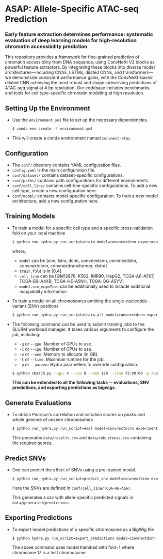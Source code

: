 # ASAP: Allele-Specific ATAC-seq Prediction
### Early feature extraction determines performance: systematic evaluation of deep learning models for high-resolution chromatin accessibility prediction

This repository provides a framework for fine-grained prediction of chromatin accessibility from DNA sequence, using ConvNeXt V2 blocks as powerful feature extractors. By integrating these blocks into diverse model architectures—including CNNs, LSTMs, dilated CNNs, and transformers—we demonstrate consistent performance gains, with the ConvNeXt-based dilated CNN achieving the most robust and shape-preserving predictions of ATAC-seq signal at 4 bp resolution. Our codebase includes benchmarks and tools for cell type-specific chromatin modeling at high resolution.

##  Setting Up the Environment

* Use the `environment.yml` file to set up the necessary dependencies.

   ```bash
   $ conda env create -f environment.yml
   ```

* This will create a conda environment named `convnext-atac`.

##   Configuration

* The `conf/` directory contains YAML configuration files. 
* `config.yaml` is the main configuration file. 
* `conf/dataset/` contains dataset-specific configurations.
* `conf/paths/` contains path configurations for different environments. 
* `conf/cell_line/` contains cell-line-specific configurations. To add a new cell type, create a new configuration here.
* `conf/model/` contains model-specific configuration. To train a new model architecture, add a new configuration here.

## Training Models

* To train a model for a specific cell type and a specific cross-validation fold on your local machine

   ```bash
   $ python run_hydra.py run_script=train model=convnextdcnn experiment_name=train_convnextdcnn_0 +cell_line=GM12878 train.fold=0 train.trainer.max_epochs=50 paths=local
   ```
   where, 
   * `model` can be [cnn, lstm, dcnn, convnextcnn, convnextlstm, convnextdcnn, convnexttransformer, xlstm]
   * `train.fold` is in [0,4]
   * `cell_line` can be [GM12878, K562, IMR90, HepG2, TCGA-A6-A567, TCGA-B9-A44B, TCGA-HE-A5NH, TCGA-QG-A5YV]
   * `model.use_map=True` can be additionally used to include additional mappability information

* To train a model on all chromosomes omitting the single-nucleotide-variant (SNV) positions
   
    ```bash
   $ python run_hydra.py run_script=train_all model=convnextdcnn experiment_name=convnextdcnn_TCGA-A6-A567 +cell_line=TCGA-A6-A567 paths=local
    ```

* The following command can be used to submit training jobs to the SLURM workload manager.  It takes various arguments to configure the job, including:

    * `-g` or `--gpu`:  Number of GPUs to use.
    * `-c` or `--cpu`: Number of CPUs to use.
    * `-m` or `--mem`:  Memory to allocate (in GB).
    * `-t` or `--time`:  Maximum runtime for the job.
    * `-p` or `--params`:  Hydra parameters to override configuration.

    ```bash
   $ python sbatch.py --gpu 4 --cpu 8 --mem 128 --time 72:00:00 -p run_script=train model=convnextdcnn experiment_name=convnextdcnn_GM12878_0 +cell_line=GM12878 train.fold=0 train.trainer.max_epochs=50
    ```

   **This can be extended to all the following tasks -- evaluations, SNV predictions, and exporting predictions as bigwigs.**


## Generate Evaluations

* To obtain Pearson's correlation and variation scores on peaks and whole genome of unseen chromosomes
    ```bash
   $ python run_hydra.py run_script=eval model=convnextdcnn experiment_name=convnextdcnn_GM12878_0 +cell_line=GM12878 eval.fold=0 paths=local
    ```
   This generates `data/results.csv` and `data/robustness.csv` containing the required scores.

## Predict SNVs

* One can predict the effect of SNVs using a pre-trained model.

    ```bash
   $ python run_hydra.py run_script=predict_snv model=convnextdcnn experiment_name=convnextdcnn_TCGA-A6-A567 +cell_line=TCGA-A6-A567 paths=local
    ```
   Here the SNVs are defined in `conf/cell_line/TCGA-A6-A567`. 

   This generates a csv with allele-specific predicted signals in `data/generated/predictions`.

## Exporting Predictions

* To export model predictions of a specific chromosome as a BigWig file

    ```bash
   $ python hydra.py run_script=export_predictions model=convnextdcnn experiment_name=convnextdcnn_GM12878_1 +cell_line=$cell_type export_predictions.chrom=17 paths=local
    ```
   The above command uses model trainined with fold=1 where chromsome 17 is a test chromosome.

